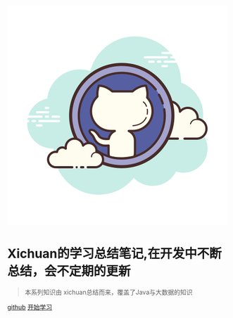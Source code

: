 [![logo](./images/icon.png)](https://github.com/Raray-chuan/xichuan_note)

# Xichuan的学习总结笔记,在开发中不断总结，会不定期的更新

> 本系列知识由 xichuan总结而来，覆盖了Java与大数据的知识

[github](https://github.com/Raray-chuan/xichuan_note)
[开始学习](#Xichuan的学习总结笔记)